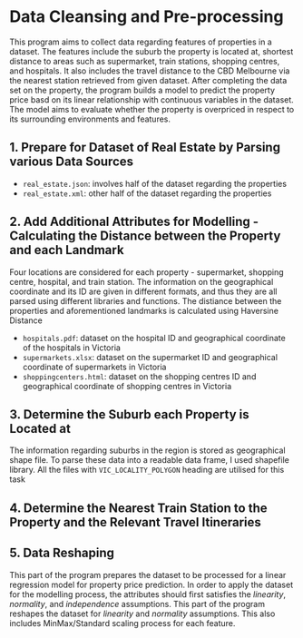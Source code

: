# Data Cleansing and Pre-processing

This program aims to collect data regarding features of properties in a dataset. The features include the suburb the property is located at, shortest distance to areas such as supermarket, train stations, shopping centres, and hospitals. It also includes the travel distance to the CBD Melbourne via the nearest station retrieved from given dataset. After completing the data set on the property, the program builds a model to predict the property price basd on its linear relationship with continuous variables in the dataset. The model aims to evaluate whether the property is overpriced in respect to its surrounding environments and features.

## 1. Prepare for Dataset of Real Estate by Parsing various Data Sources

* ``real_estate.json``: involves half of the dataset regarding the properties 
* ``real_estate.xml``: other half of the dataset regarding the properties 

## 2. Add Additional Attributes for Modelling - Calculating the Distance between the Property and each Landmark 

Four locations are considered for each property - supermarket, shopping centre, hospital, and train station. The information on the geographical coordinate and its ID are given in different formats, and thus they are all parsed using different libraries and functions. The distiance between the properties and aforementioned landmarks is calculated using Haversine Distance 

* ``hospitals.pdf``: dataset on the hospital ID and geographical coordinate of the hospitals in Victoria
* ``supermarkets.xlsx``: dataset on the supermarket ID and geographical coordinate of supermarkets in Victoria
* ``shoppingcenters.html``: dataset on the shopping centres ID and geographical coordinate of shopping centres in Victoria

## 3. Determine the Suburb each Property is Located at 
The information regarding suburbs in the region is stored as geographical shape file. To parse these data into a readable data frame, I used shapefile library. All the files with ``VIC_LOCALITY_POLYGON`` heading are utilised for this task 

## 4. Determine the Nearest Train Station to the Property and the Relevant Travel Itineraries 

## 5. Data Reshaping 
This part of the program prepares the dataset to be processed for a linear regression model for property price prediction. In order to apply the dataset for the modelling process, the attributes should first satisfies the *linearity*, *normality*, and *independence* assumptions. This part of the program reshapes the dataset for *linearity* and *normality* assumptions. This also includes MinMax/Standard scaling process for each feature. 

